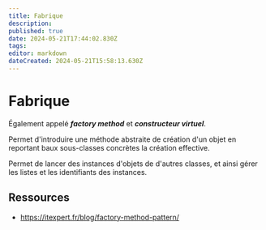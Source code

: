 ```yaml
---
title: Fabrique
description: 
published: true
date: 2024-05-21T17:44:02.830Z
tags: 
editor: markdown
dateCreated: 2024-05-21T15:58:13.630Z
---
```


# Fabrique

Également appelé ***factory method*** et ***constructeur virtuel***.

Permet d'introduire une méthode abstraite de création d'un objet en reportant baux sous-classes concrètes la création effective.

Permet de lancer des instances d'objets de d'autres classes, et ainsi gérer les listes et les identifiants des instances.

## Ressources

- <https://itexpert.fr/blog/factory-method-pattern/>
